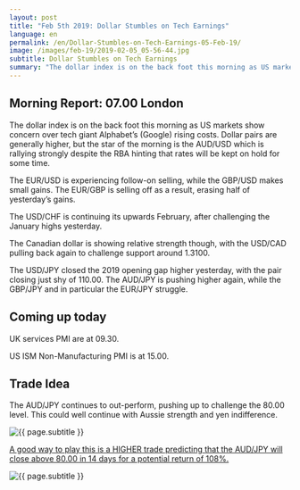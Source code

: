 ```yaml
---
layout: post
title: "Feb 5th 2019: Dollar Stumbles on Tech Earnings"
language: en
permalink: /en/Dollar-Stumbles-on-Tech-Earnings-05-Feb-19/
image: /images/feb-19/2019-02-05_05-56-44.jpg
subtitle: Dollar Stumbles on Tech Earnings
summary: "The dollar index is on the back foot this morning as US markets show concern over tech giant Alphabet’s (Google) rising costs. Dollar pairs are generally higher, but the start of the morning is the AUD/USD which is rallying strongly despite the RBA hinting that rates will be kept on hold for some time"
---
```

## Morning Report: 07.00 London

The dollar index is on the back foot this morning as US markets show concern over tech giant Alphabet’s (Google) rising costs. Dollar pairs are generally higher, but the star of the morning is the AUD/USD which is rallying strongly despite the RBA hinting that rates will be kept on hold for some time. 

The EUR/USD is experiencing follow-on selling, while the GBP/USD makes small gains. The EUR/GBP is selling off as a result, erasing half of yesterday’s gains.

The USD/CHF is continuing its upwards February, after challenging the January highs yesterday. 

The Canadian dollar is showing relative strength though, with the USD/CAD pulling back again to challenge support around 1.3100. 

The USD/JPY closed the 2019 opening gap higher yesterday, with the pair closing just shy of 110.00. The AUD/JPY is pushing higher again, while the GBP/JPY and in particular the EUR/JPY struggle. 

## Coming up today

UK services PMI are at 09.30. 

US ISM Non-Manufacturing PMI is at 15.00. 

## Trade Idea

The AUD/JPY continues to out-perform, pushing up to challenge the 80.00 level. This could well continue with Aussie strength and yen indifference.

<img class="post-image" src="{{ site.url }}/images/feb-19/2019-02-05_05-56-44.jpg" alt="{{ page.subtitle }}" title="{{ page.subtitle }}">

<a href="%LINK%%?currency=GBP&market=forex&underlying=frxAUDJPY&formname=higherlower&duration_amount=14&duration_units=d&amount=10&amount_type=stake&expiry_type=duration&barrier=80.00" target="_blank" rel="noopener noreferrer nofollow">A good way to play this is a HIGHER trade predicting that the AUD/JPY will close above 80.00 in 14 days for a potential return of 108%.</a>

<img class="post-image" src="{{ site.url }}/images/feb-19/2019-02-05_05-59-13.jpg" alt="{{ page.subtitle }}" title="{{ page.subtitle }}">
